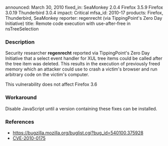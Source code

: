 announced: March 30, 2010
fixed_in: SeaMonkey 2.0.4
          Firefox 3.5.9
          Firefox 3.0.19
          Thunderbird 3.0.4
impact: Critical
mfsa_id: 2010-17
products: Firefox, Thunderbird, SeaMonkey
reporter: regenrecht (via TippingPoint's Zero Day Initiative)
title: Remote code execution with use-after-free in nsTreeSelection

<h3>Description</h3>

<p>Security researcher <strong>regenrecht</strong> reported via
TippingPoint's Zero Day Initiative that a select event handler for XUL
tree items could be called after the tree item was deleted.  This
results in the execution of previously freed memory which an attacker
could use to crash a victim's browser and run arbitrary code on the
victim's computer.</p>

<p class="note">This vulnerability does not affect Firefox 3.6</p>

<h3>Workaround</h3>

<p>Disable JavaScript until a version containing these fixes can be
installed.</p>

<h3>References</h3>

<ul>
  <li><a href="https://bugzilla.mozilla.org/buglist.cgi?bug_id=540100,375928">https://bugzilla.mozilla.org/buglist.cgi?bug_id=540100,375928</a></li>
  <li><a class="ex-ref" href="http://cve.mitre.org/cgi-bin/cvename.cgi?name=CVE-2010-0175">CVE-2010-0175</a></li>
</ul>




